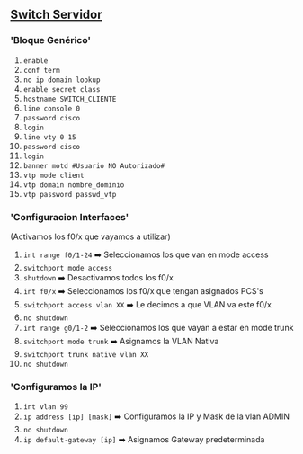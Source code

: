 ## [Switch Servidor](README.md)

### 'Bloque Genérico'

1. `enable`
2. `conf term`
3. `no ip domain lookup`
4. `enable secret class`
5. `hostname SWITCH_CLIENTE`
6. `line console 0`
7. `password cisco`
8. `login`
9. `line vty 0 15`
10. `password cisco`
11. `login`
12. `banner motd #Usuario NO Autorizado#`
13. `vtp mode client`
14. `vtp domain nombre_dominio`
15. `vtp password passwd_vtp`

### 'Configuracion Interfaces'
(Activamos los f0/x que vayamos a utilizar)

1. `int range f0/1-24` ➡️ Seleccionamos los que van en mode access
2. `switchport mode access`
3. `shutdown` ➡️ Desactivamos todos los f0/x
4. `int f0/x` ➡️ Seleccionamos los f0/x que tengan asignados PCS's 
5. `switchport access vlan XX` ➡️ Le decimos a que VLAN va este f0/x
6. `no shutdown`
7. `int range g0/1-2` ➡️ Seleccionamos los que vayan a estar en mode trunk
8. `switchport mode trunk` ➡️ Asignamos la VLAN Nativa
9. `switchport trunk native vlan XX`
10. `no shutdown`

### 'Configuramos la IP'
1. `int vlan 99`
2. `ip address [ip] [mask]` ➡️ Configuramos la IP y Mask de la vlan ADMIN
3. `no shutdown`
4. `ip default-gateway [ip]` ➡️ Asignamos Gateway predeterminada

